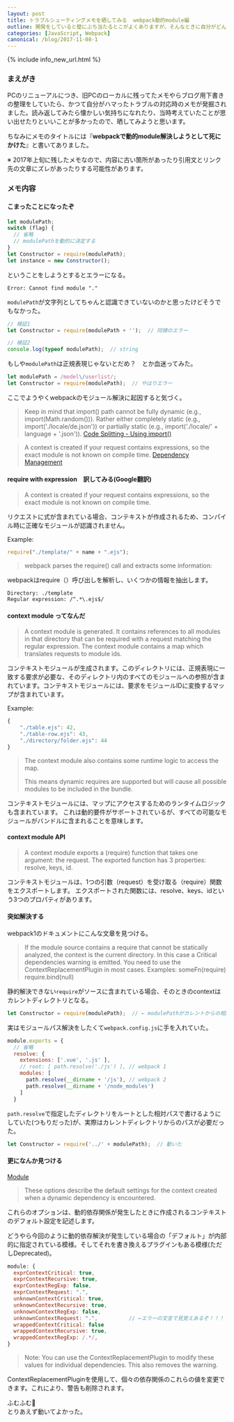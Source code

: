 ```yaml
---
layout: post
title: トラブルシューティングメモを晒してみる  webpack動的module編
outline: 開発をしていると壁にぶち当たるとこがよくありますが、そんなときに自分がどんな対処をしているのかを晒してみようと思います。作業のプロセスを見せる・見てもらう機会ってなかなかないので、何かのきっかけになればと思います😉
categories: [JavaScript, Webpack]
canonical: /blog/2017-11-08-1
---
```


{% include info_new_url.html %}

### まえがき

PCのリニューアルにつき、旧PCのローカルに残ってたメモやらブログ用下書きの整理をしていたら、かつて自分がハマったトラブルの対応時のメモが発掘されました。読み返してみたら懐かしい気持ちになれたり、当時考えていたことが思い出せたりといいことが多かったので、晒してみようと思います。

ちなみにメモのタイトルには『**webpackで動的module解決しようとして死にかけた**』と書いてありました。

※ 2017年上旬に残したメモなので、内容に古い箇所があったり引用文とリンク先の文章にズレがあったりする可能性があります。

### メモ内容

#### こまったことになったぞ

```js
let modulePath;
switch (flag) {
  // 省略
  // modulePathを動的に決定する
}
let Constructor = require(modulePath);
let instance = new Constructor();
```

ということをしようとするとエラーになる。

```console
Error: Cannot find module "."
```

`modulePath`が文字列としてちゃんと認識できていないのかと思ったけどそうでもなかった。

```js
// 検証1
let Constructor = require(modulePath + '');  // 同様のエラー

// 検証2
console.log(typeof modulePath);  // string
```

もしや`modulePath`は正規表現じゃないとだめ？　とか血迷ってみた。

```js
let modulePath = /model\/userlist/;
let Constructor = require(modulePath);  // やはりエラー
```

ここでようやくwebpackのモジュール解決に起因すると気づく。

>  Keep in mind that import() path cannot be fully dynamic (e.g., import(Math.random())). Rather either completely static (e.g., import('./locale/de.json')) or partially static (e.g., import('./locale/' + language + '.json')).
[Code Splitting - Using import()](https://webpack.js.org/guides/code-splitting-import/#dynamic-import)

> A context is created if your request contains expressions, so the exact module is not known on compile time.
[Dependency Management](https://webpack.js.org/guides/dependency-management/#require-with-expression)



#### require with expression　訳してみる(Google翻訳)

> A context is created if your request contains expressions, so the exact module is not known on compile time.

リクエストに式が含まれている場合、コンテキストが作成されるため、コンパイル時に正確なモジュールが認識されません。

Example:
```js
require("./template/" + name + ".ejs");
```

> webpack parses the require() call and extracts some information:

webpackはrequire（）呼び出しを解析し、いくつかの情報を抽出します。

```
Directory: ./template
Regular expression: /^.*\.ejs$/
```

####  context module ってなんだ

> A context module is generated. It contains references to all modules in that directory that can be required with a request matching the regular expression. The context module contains a map which translates requests to module ids.

コンテキストモジュールが生成されます。このディレクトリには、正規表現に一致する要求が必要な、そのディレクトリ内のすべてのモジュールへの参照が含まれています。コンテキストモジュールには、要求をモジュールIDに変換するマップが含まれています。

Example:
```js
{
    "./table.ejs": 42,
    "./table-row.ejs": 43,
    "./directory/folder.ejs": 44
}
```

> The context module also contains some runtime logic to access the map.
> 
> This means dynamic requires are supported but will cause all possible modules to be included in the bundle.

コンテキストモジュールには、マップにアクセスするためのランタイムロジックも含まれています。 これは動的要件がサポートされているが、すべての可能なモジュールがバンドルに含まれることを意味します。

#### context module API

> A context module exports a (require) function that takes one argument: the request.
> The exported function has 3 properties: resolve, keys, id.

コンテキストモジュールは、1つの引数（request）を受け取る（require）関数をエクスポートします。 エクスポートされた関数には、resolve、keys、idという3つのプロパティがあります。


#### 突如解決する

webpack1のドキュメントにこんな文章を見つける。

> If the module source contains a require that cannot be statically analyzed, the context is the current directory.
> In this case a Critical dependencies warning is emitted. You need to use the ContextReplacementPlugin in most cases.
> Examples: someFn(require) require.bind(null)

静的解決できない`require`がソースに含まれている場合、そのときのcontextはカレントディレクトリとなる。

```js
let Constructor = require(modulePath);  // ← modulePathがカレントからの相対パスでないとダメ…？
```

実はモジュールパス解決をしたくて`webpack.config.js`に手を入れていた。

```js
module.exports = {
  // 省略
  resolve: {
    extensions: ['.vue', '.js' ],
    // root: [ path.resolve('./js') ], // webpack 1
    modules: [
      path.resolve(__dirname + '/js'), // webpack 2
      path.resolve(__dirname + '/node_modules')
    ]
  }
```

`path.resolve`で指定したディレクトリをルートとした相対パスで書けるようにしていた(つもりだった)が、実際はカレントディレクトリからのパスが必要だった。

```js
let Constructor = require('../' + modulePath);  // 動いた
```



#### 更になんか見つける

[Module](https://webpack.js.org/configuration/module/#module-contexts)

> These options describe the default settings for the context created when a dynamic dependency is encountered.

これらのオプションは、動的依存関係が発生したときに作成されるコンテキストのデフォルト設定を記述します。

どうやら今回のように動的依存解決が発生している場合の「デフォルト」が内部的に指定されている模様。そしてそれを書き換えるプラグインもある模様(ただしDeprecated)。

```js
module: {
  exprContextCritical: true,
  exprContextRecursive: true,
  exprContextRegExp: false,
  exprContextRequest: ".",
  unknownContextCritical: true,
  unknownContextRecursive: true,
  unknownContextRegExp: false,
  unknownContextRequest: ".",          // ←エラーの文言で見覚えあるぞ！！！
  wrappedContextCritical: false
  wrappedContextRecursive: true,
  wrappedContextRegExp: /.*/,
}
```

> Note: You can use the ContextReplacementPlugin to modify these values for individual dependencies. This also removes the warning.

ContextReplacementPluginを使用して、個々の依存関係のこれらの値を変更できます。これにより、警告も削除されます。

ふむふむ🤔  
とりあえず動いてよかった。
